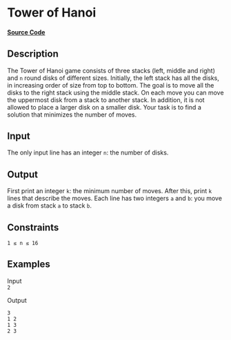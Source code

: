 # Tower of Hanoi

#### [Source Code](https://github.com/beephsupreme/cses-rust/blob/master/src/solutions/tower_of_hanoi.rs)

## Description

The Tower of Hanoi game consists of three stacks (left, middle and right) and `n` round disks of different sizes.
Initially, the left stack has all the disks, in increasing order of size from top to bottom.
The goal is to move all the disks to the right stack using the middle stack. On each move you can move the uppermost
disk from a stack to another stack. In addition, it is not allowed to place a larger disk on a smaller disk.
Your task is to find a solution that minimizes the number of moves.

## Input

The only input line has an integer `n`: the number of disks.

## Output

First print an integer `k`: the minimum number of moves.
After this, print `k` lines that describe the moves. Each line has two integers `a` and `b`: you move a disk from
stack `a` to
stack `b`.

## Constraints

`1 ≤ n ≤ 16`

## Examples

Input  
`2`

Output

```
3
1 2
1 3
2 3
```
